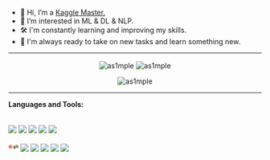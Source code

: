 - 👋 Hi, I’m a [Kaggle Master.](https://www.kaggle.com/asimple)
- 👀 I’m interested in ML & DL & NLP.
- 🛠️ I'm constantly learning and improving my skills.
- 💪 I'm always ready to take on new tasks and learn something new.

_ _ _
<p align="center"><img height="180em" src="https://github-readme-stats-git-masterrstaa-rickstaa.vercel.app/api?username=as1mple&hide_border=true&count_private=true&show_icons=true&theme=radical" alt="as1mple" align="center"/>
  <img height="180em" src="https://github-readme-stats-git-masterrstaa-rickstaa.vercel.app/api/top-langs?username=as1mple&show_icons=true&locale=en&layout=compact&hide_border=true&theme=radical" alt="as1mple" align="center"/></p>
  
  <p align="center"><img src="https://github-readme-streak-stats.herokuapp.com/?user='as1mple'&theme=black-ice&hide_border=true&stroke=0000&background=0D1117&ring=e05397&fire=e05397&currStreakLabel=e05397" alt="as1mple" /></p>

_ _ _
**Languages and Tools:** 

<img height="35" src="https://cdn.jsdelivr.net/gh/devicons/devicon/icons/ubuntu/ubuntu-plain.svg"> <img height="35" src="https://cdn.jsdelivr.net/gh/devicons/devicon/icons/bash/bash-original.svg">  <img height="35" src="https://cdn.jsdelivr.net/gh/devicons/devicon/icons/java/java-original.svg"> <img height="35" src="https://cdn.jsdelivr.net/gh/devicons/devicon/icons/python/python-original-wordmark.svg"> <img height="35" src="https://cdn.jsdelivr.net/gh/devicons/devicon/icons/jupyter/jupyter-original-wordmark.svg"> <img height="35">

</code>
<code><img height="20" src="https://raw.githubusercontent.com/github/explore/80688e429a7d4ef2fca1e82350fe8e3517d3494d/topics/git/git.png"></code>
<code><img height="20" src="https://serverspace.by/wp-content/uploads/2020/06/43_do-1.png"></code>
<code><img height="20" src="https://repository-images.githubusercontent.com/260607470/34e3fc80-8c6a-11ea-8b65-bd1e0529c95c"></code>
<code><img height="20" src="https://datastart.ru/blog/assets/uploads/cXhLkkaDc7xyZkbRtPHv2RhGRWIFCuhN.jpg"></code>
<code><img height="20" src="https://mms.businesswire.com/media/20200616005364/en/798639/23/Streamlit_Logo_%281%29.jpg"></code>
<code><img height="20" src="https://i.imgur.com/p0Nufjn.jpg"></code>
